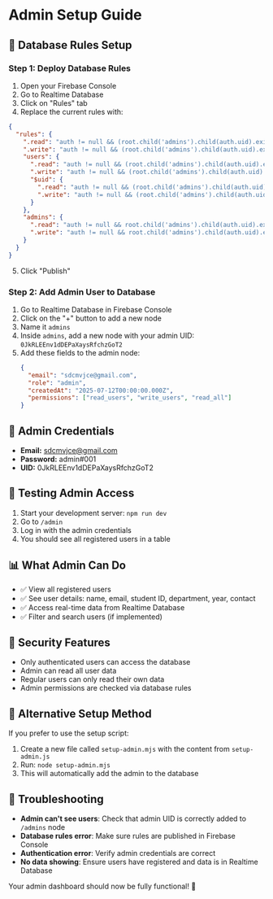 # Admin Setup Guide

## 🔧 **Database Rules Setup**

### Step 1: Deploy Database Rules
1. Open your Firebase Console
2. Go to Realtime Database
3. Click on "Rules" tab
4. Replace the current rules with:

```json
{
  "rules": {
    ".read": "auth != null && (root.child('admins').child(auth.uid).exists() || root.child('users').child(auth.uid).exists())",
    ".write": "auth != null && (root.child('admins').child(auth.uid).exists() || root.child('users').child(auth.uid).exists())",
    "users": {
      ".read": "auth != null && (root.child('admins').child(auth.uid).exists() || data.child(auth.uid).exists())",
      ".write": "auth != null && (root.child('admins').child(auth.uid).exists() || data.child(auth.uid).exists())",
      "$uid": {
        ".read": "auth != null && (root.child('admins').child(auth.uid).exists() || auth.uid == $uid)",
        ".write": "auth != null && (root.child('admins').child(auth.uid).exists() || auth.uid == $uid)"
      }
    },
    "admins": {
      ".read": "auth != null && root.child('admins').child(auth.uid).exists()",
      ".write": "auth != null && root.child('admins').child(auth.uid).exists()"
    }
  }
}
```

5. Click "Publish"

### Step 2: Add Admin User to Database
1. Go to Realtime Database in Firebase Console
2. Click on the "+" button to add a new node
3. Name it `admins`
4. Inside `admins`, add a new node with your admin UID: `0JkRLEEnv1dDEPaXaysRfchzGoT2`
5. Add these fields to the admin node:
   ```json
   {
     "email": "sdcmvjce@gmail.com",
     "role": "admin",
     "createdAt": "2025-07-12T00:00:00.000Z",
     "permissions": ["read_users", "write_users", "read_all"]
   }
   ```

## 🔐 **Admin Credentials**
- **Email:** sdcmvjce@gmail.com
- **Password:** admin#001
- **UID:** 0JkRLEEnv1dDEPaXaysRfchzGoT2

## 🧪 **Testing Admin Access**
1. Start your development server: `npm run dev`
2. Go to `/admin`
3. Log in with the admin credentials
4. You should see all registered users in a table

## 📊 **What Admin Can Do**
- ✅ View all registered users
- ✅ See user details: name, email, student ID, department, year, contact
- ✅ Access real-time data from Realtime Database
- ✅ Filter and search users (if implemented)

## 🚨 **Security Features**
- Only authenticated users can access the database
- Admin can read all user data
- Regular users can only read their own data
- Admin permissions are checked via database rules

## 🔄 **Alternative Setup Method**
If you prefer to use the setup script:

1. Create a new file called `setup-admin.mjs` with the content from `setup-admin.js`
2. Run: `node setup-admin.mjs`
3. This will automatically add the admin to the database

## 🐛 **Troubleshooting**
- **Admin can't see users**: Check that admin UID is correctly added to `/admins` node
- **Database rules error**: Make sure rules are published in Firebase Console
- **Authentication error**: Verify admin credentials are correct
- **No data showing**: Ensure users have registered and data is in Realtime Database

Your admin dashboard should now be fully functional! 🎉 